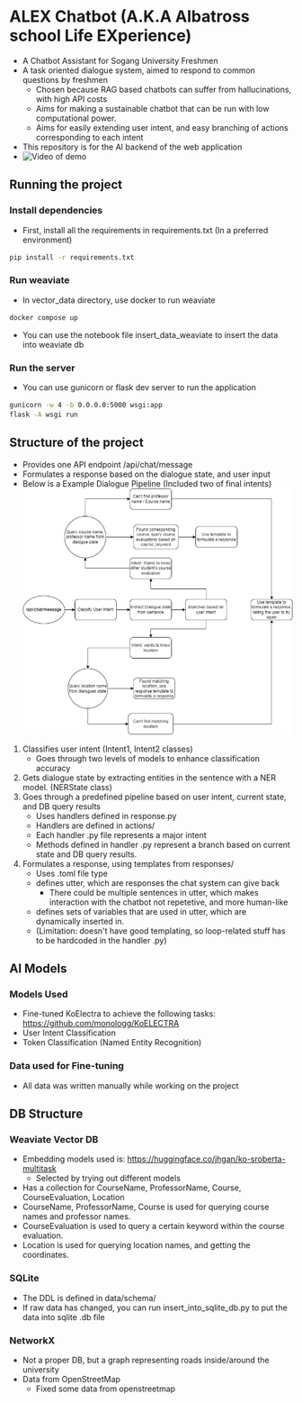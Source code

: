 # ALEX Chatbot (A.K.A Albatross school Life EXperience)
- A Chatbot Assistant for Sogang University Freshmen
- A task oriented dialogue system, aimed to respond to common questions by freshmen
    - Chosen because RAG based chatbots can suffer from hallucinations, with high API costs
    - Aims for making a sustainable chatbot that can be run with low computational power.
    - Aims for easily extending user intent, and easy branching of actions corresponding to each intent
- This repository is for the AI backend of the web application
- ![Video of demo](url)

## Running the project
### Install dependencies
- First, install all the requirements in requirements.txt (In a preferred environment)
```bash
pip install -r requirements.txt
```
### Run weaviate 
- In vector_data directory, use docker to run weaviate
```bash
docker compose up
```
- You can use the notebook file insert_data_weaviate to insert the data into weaviate db
### Run the server
- You can use gunicorn or flask dev server to run the application
```bash
gunicorn -w 4 -b 0.0.0.0:5000 wsgi:app
flask -A wsgi run
```

## Structure of the project
- Provides one API endpoint /api/chat/message
- Formulates a response based on the dialogue state, and user input
- Below is a Example Dialogue Pipeline (Included two of final intents)
![Image of Project Structure](img/structure.png)

1. Classifies user intent (Intent1, Intent2 classes)
    - Goes through two levels of models to enhance classification accuracy
2. Gets dialogue state by extracting entities in the sentence with a NER model. (NERState class)
3. Goes through a predefined pipeline based on user intent, current state, and DB query results
    - Uses handlers defined in response.py
    - Handlers are defined in actions/
    - Each handler .py file represents a major intent
    - Methods defined in handler .py represent a branch based on current state and DB query results.
4. Formulates a response, using templates from responses/
    - Uses .toml file type
    - defines utter, which are responses the chat system can give back 
        - There could be multiple sentences in utter, which makes interaction with the chatbot not repetetive, and more human-like
    - defines sets of variables that are used in utter, which are dynamically inserted in.
    - (Limitation: doesn't have good templating, so loop-related stuff has to be hardcoded in the handler .py)

## AI Models
### Models Used
- Fine-tuned KoElectra to achieve the following tasks: https://github.com/monologg/KoELECTRA
- User Intent Classification 
- Token Classification (Named Entity Recognition)

### Data used for Fine-tuning
- All data was written manually while working on the project

## DB Structure
### Weaviate Vector DB
- Embedding models used is: https://huggingface.co/jhgan/ko-sroberta-multitask
    - Selected by trying out different models
- Has a collection for CourseName, ProfessorName, Course, CourseEvaluation, Location
- CourseName, ProfessorName, Course is used for querying course names and professor names.
- CourseEvaluation is used to query a certain keyword within the course evaluation.
- Location is used for querying location names, and getting the coordinates.

### SQLite
- The DDL is defined in data/schema/
- If raw data has changed, you can run insert_into_sqlite_db.py to put the data into sqlite .db file

### NetworkX
- Not a proper DB, but a graph representing roads inside/around the university
- Data from OpenStreetMap
    - Fixed some data from openstreetmap


